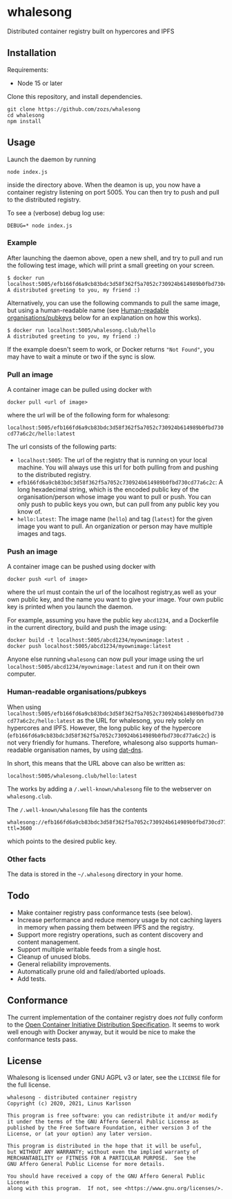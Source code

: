 # whalesong

Distributed container registry built on hypercores and IPFS

## Installation

Requirements:

* Node 15 or later

Clone this repository, and install dependencies.

```
git clone https://github.com/zozs/whalesong
cd whalesong
npm install
```

## Usage

Launch the daemon by running

`node index.js`

inside the directory above. When the deamon is up, you now have a container registry listening on port 5005. You can then try to push and pull to the distributed registry.

To see a (verbose) debug log use:

`DEBUG=* node index.js`

### Example

After launching the daemon above, open a new shell, and try to pull and run the following test image, which will print a small greeting on your screen.

```
$ docker run localhost:5005/efb166fd6a9cb83bdc3d58f362f5a7052c730924b614989b0fbd730cd77a6c2c/hello:latest
A distributed greeting to you, my friend :)
```

Alternatively, you can use the following commands to pull the same image, but using a human-readable name (see [Human-readable organisations/pubkeys](#human-readable-organisationspubkeys) below for an explanation on how this works).

```
$ docker run localhost:5005/whalesong.club/hello
A distributed greeting to you, my friend :)
```

If the example doesn't seem to work, or Docker returns `"Not Found"`, you may have to wait a minute or two if the sync is slow.

### Pull an image

A container image can be pulled using docker with

`docker pull <url of image>`

where the url will be of the following form for whalesong:

`localhost:5005/efb166fd6a9cb83bdc3d58f362f5a7052c730924b614989b0fbd730cd77a6c2c/hello:latest`

The url consists of the following parts:

* `localhost:5005`: The url of the registry that is running on your local machine. You will always use this url for both pulling from and pushing to the distributed registry.
* `efb166fd6a9cb83bdc3d58f362f5a7052c730924b614989b0fbd730cd77a6c2c`: A long hexadecimal string, which is the encoded public key of the organisation/person whose image you want to pull or push. You can only push to public keys you own, but can pull from any public key you know of.
* `hello:latest`: The image name (`hello`) and tag (`latest`) for the given image you want to pull. An organization or person may have multiple images and tags.

### Push an image

A container image can be pushed using docker with

`docker push <url of image>`

where the url must contain the url of the localhost registry,as well as your own public key, and the name you want to give your image. Your own public key is printed when you launch the daemon.

For example, assuming you have the public key `abcd1234`, and a Dockerfile in the current directory, build and push the image using:

```
docker build -t localhost:5005/abcd1234/myownimage:latest .
docker push localhost:5005/abcd1234/myownimage:latest
```

Anyone else running `whalesong` can now pull your image using the url `localhost:5005/abcd1234/myownimage:latest` and run it on their own computer.

### Human-readable organisations/pubkeys

When using `localhost:5005/efb166fd6a9cb83bdc3d58f362f5a7052c730924b614989b0fbd730cd77a6c2c/hello:latest` as the URL for whalesong, you rely solely on hypercores and IPFS. However, the long public key of the hypercore (`efb166fd6a9cb83bdc3d58f362f5a7052c730924b614989b0fbd730cd77a6c2c`) is not very friendly for humans. Therefore, whalesong also supports human-readable organisation names, by using [dat-dns](https://github.com/datprotocol/dat-dns).

In short, this means that the URL above can also be written as:

`localhost:5005/whalesong.club/hello:latest`

The works by adding a `/.well-known/whalesong` file to the webserver on `whalesong.club`.

The `/.well-known/whalesong` file has the contents
```
whalesong://efb166fd6a9cb83bdc3d58f362f5a7052c730924b614989b0fbd730cd77a6c2c
ttl=3600
```

which points to the desired public key.

### Other facts

The data is stored in the `~/.whalesong` directory in your home.

## Todo

* Make container registry pass conformance tests (see below).
* Increase performance and reduce memory usage by not caching layers in memory when passing them between IPFS and the registry.
* Support more registry operations, such as content discovery and content management.
* Support multiple writable feeds from a single host.
* Cleanup of unused blobs.
* General reliability improvements.
* Automatically prune old and failed/aborted uploads.
* Add tests.

## Conformance

The current implementation of the container registry does _not_ fully conform to the [Open Container Initiative Distribution Specification](https://github.com/opencontainers/distribution-spec/blob/master/spec.md). It seems to work well enough with Docker anyway, but it would be nice to make the conformance tests pass.

## License

Whalesong is licensed under GNU AGPL v3 or later, see the `LICENSE` file for the full license.

```
whalesong - distributed container registry
Copyright (c) 2020, 2021, Linus Karlsson

This program is free software: you can redistribute it and/or modify
it under the terms of the GNU Affero General Public License as
published by the Free Software Foundation, either version 3 of the
License, or (at your option) any later version.

This program is distributed in the hope that it will be useful,
but WITHOUT ANY WARRANTY; without even the implied warranty of
MERCHANTABILITY or FITNESS FOR A PARTICULAR PURPOSE.  See the
GNU Affero General Public License for more details.

You should have received a copy of the GNU Affero General Public License
along with this program.  If not, see <https://www.gnu.org/licenses/>.
```
